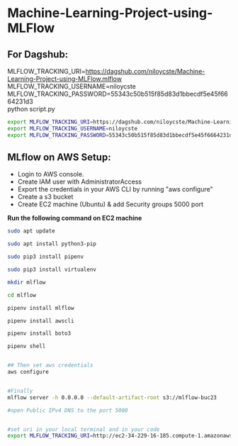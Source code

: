# Machine-Learning-Project-using-MLFlow

## For Dagshub:

MLFLOW_TRACKING_URI=https://dagshub.com/niloycste/Machine-Learning-Project-using-MLFlow.mlflow \
MLFLOW_TRACKING_USERNAME=niloycste \
MLFLOW_TRACKING_PASSWORD=55343c50b515f85d83d1bbecdf5e45f6664231d3 \
python script.py

```bash 
export MLFLOW_TRACKING_URI=https://dagshub.com/niloycste/Machine-Learning-Project-using-MLFlow.mlflow 
export MLFLOW_TRACKING_USERNAME=niloycste 
export MLFLOW_TRACKING_PASSWORD=55343c50b515f85d83d1bbecdf5e45f6664231d3 

```

## MLflow on AWS Setup:
- Login to AWS console.
- Create IAM user with AdministratorAccess
- Export the credentials in your AWS CLI by running "aws configure"
- Create a s3 bucket
- Create EC2 machine (Ubuntu) & add Security groups 5000 port

**Run the following command on EC2 machine**
```bash
sudo apt update

sudo apt install python3-pip

sudo pip3 install pipenv

sudo pip3 install virtualenv

mkdir mlflow

cd mlflow

pipenv install mlflow

pipenv install awscli

pipenv install boto3

pipenv shell


## Then set aws credentials
aws configure


#Finally 
mlflow server -h 0.0.0.0 --default-artifact-root s3://mlflow-buc23

#open Public IPv4 DNS to the port 5000


#set uri in your local terminal and in your code 
export MLFLOW_TRACKING_URI=http://ec2-34-229-16-185.compute-1.amazonaws.com:5000/


```    



